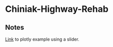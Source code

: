 # Chiniak-Highway-Rehab

## Notes
[Link](https://plot.ly/javascript/range-slider/) to plotly example using a slider.

